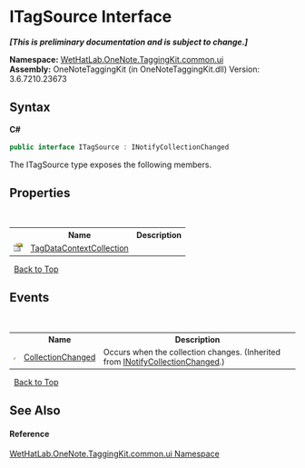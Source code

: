 # ITagSource Interface
 _**\[This is preliminary documentation and is subject to change.\]**_

**Namespace:**&nbsp;<a href="043a9407-ac38-b3ac-7348-a6090af495ad.md">WetHatLab.OneNote.TaggingKit.common.ui</a><br />**Assembly:**&nbsp;OneNoteTaggingKit (in OneNoteTaggingKit.dll) Version: 3.6.7210.23673

## Syntax

**C#**<br />
``` C#
public interface ITagSource : INotifyCollectionChanged
```

The ITagSource type exposes the following members.


## Properties
&nbsp;<table><tr><th></th><th>Name</th><th>Description</th></tr><tr><td>![Public property](media/pubproperty.gif "Public property")</td><td><a href="30c9962e-f9fb-8a51-1bf2-0734e574bb04.md">TagDataContextCollection</a></td><td /></tr></table>&nbsp;
<a href="#itagsource-interface">Back to Top</a>

## Events
&nbsp;<table><tr><th></th><th>Name</th><th>Description</th></tr><tr><td>![Public event](media/pubevent.gif "Public event")</td><td><a href="http://msdn2.microsoft.com/en-us/library/ms653382" target="_blank">CollectionChanged</a></td><td>
Occurs when the collection changes.
 (Inherited from <a href="http://msdn2.microsoft.com/en-us/library/ms668629" target="_blank">INotifyCollectionChanged</a>.)</td></tr></table>&nbsp;
<a href="#itagsource-interface">Back to Top</a>

## See Also


#### Reference
<a href="043a9407-ac38-b3ac-7348-a6090af495ad.md">WetHatLab.OneNote.TaggingKit.common.ui Namespace</a><br />